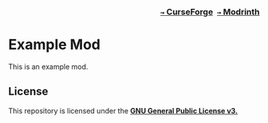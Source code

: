 ### <p align=right>[`→` CurseForge](https://www.curseforge.com/minecraft/mc-mods/modid)&ensp;[`→` Modrinth](https://modrinth.com/mod/modid)</p>

# Example Mod

This is an example mod.

## License

This repository is licensed under the **[GNU General Public License v3.](LICENSE)**
